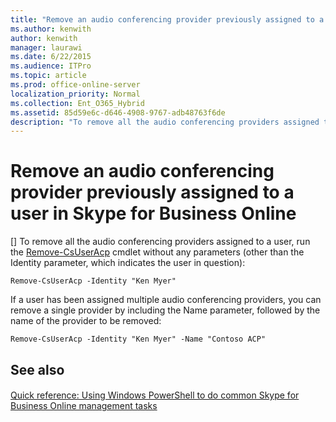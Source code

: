 ```yaml
---
title: "Remove an audio conferencing provider previously assigned to a user in Skype for Business Online"
ms.author: kenwith
author: kenwith
manager: laurawi
ms.date: 6/22/2015
ms.audience: ITPro
ms.topic: article
ms.prod: office-online-server
localization_priority: Normal
ms.collection: Ent_O365_Hybrid
ms.assetid: 85d59e6c-d646-4908-9767-adb48763f6de
description: "To remove all the audio conferencing providers assigned to a user, run the Remove-CsUserAcp cmdlet without any parameters (other than the Identity parameter, which indicates the user in question):"
---
```


# Remove an audio conferencing provider previously assigned to a user in Skype for Business Online
[]
To remove all the audio conferencing providers assigned to a user, run the [Remove-CsUserAcp](remove-csuseracp.md) cmdlet without any parameters (other than the Identity parameter, which indicates the user in question): 
  
```
Remove-CsUserAcp -Identity "Ken Myer"
```

If a user has been assigned multiple audio conferencing providers, you can remove a single provider by including the Name parameter, followed by the name of the provider to be removed:
  
```
Remove-CsUserAcp -Identity "Ken Myer" -Name "Contoso ACP"
```

## See also

#### 

[Quick reference: Using Windows PowerShell to do common Skype for Business Online management tasks](quick-reference-using-windows-powershell-to-do-common-skype-for-business-online.md)

